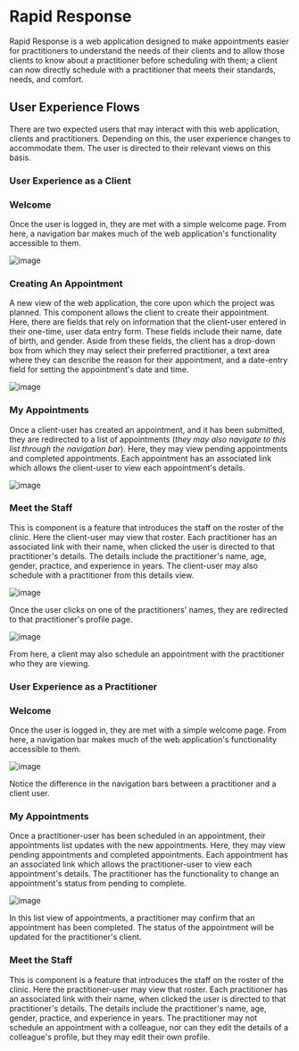# Rapid Response
Rapid Response is a web application designed to make appointments easier for practitioners to understand the needs of their clients and to allow those clients to know about a practitioner before scheduling with them; a client can now directly schedule with a practitioner that meets their standards, needs, and comfort. 

## User Experience Flows
There are two expected users that may interact with this web application, clients and practitioners. Depending on this, the user experience changes to accommodate them. The user is directed to their relevant views on this basis. 

### User Experience as a Client

### **Welcome**
Once the user is logged in, they are met with a simple welcome page. From here, a navigation bar makes much of the web application's functionality accessible to them.

![image](https://github.com/user-attachments/assets/57f1862b-0587-493a-aa79-ede9cc34dbbe)

### **Creating An Appointment**
A new view of the web application, the core upon which the project was planned. This component allows the client to create their appointment. Here, there are fields that rely on information that the client-user entered in their one-time, user data entry form. These fields include their name, date of birth, and gender. Aside from these fields, the client has a drop-down box from which they may select their preferred practitioner, a text area where they can describe the reason for their appointment, and a date-entry field for setting the appointment's date and time.

![image](https://github.com/user-attachments/assets/428aa471-9d4e-4d35-a88e-4199008b8ab1)

### **My Appointments**

Once a client-user has created an appointment, and it has been submitted, they are redirected to a list of appointments (*they may also navigate to this list through the navigation bar*). Here, they may view pending appointments and completed appointments. Each appointment has an associated link which allows the client-user to view each appointment's details. 

![image](https://github.com/user-attachments/assets/508e6b91-c30a-41bc-825c-77198a86e6a1)

### **Meet the Staff**

This is component is a feature that introduces the staff on the roster of the clinic. Here the client-user may view that roster. Each practitioner has an associated link with their name, when clicked the user is directed to that practitioner's details. The details include the practitioner's name, age, gender, practice, and experience in years. The client-user may also schedule with a practitioner from this details view.

![image](https://github.com/user-attachments/assets/02fd0631-b934-47d5-91be-a962098a392d)

Once the user clicks on one of the practitioners' names, they are redirected to that practitioner's profile page.

![image](https://github.com/user-attachments/assets/b15fe53c-20c8-49b5-afd8-baaf0c92a7a2)

From here, a client may also schedule an appointment with the practitioner who they are viewing. 

### User Experience as a Practitioner

### **Welcome**

Once the user is logged in, they are met with a simple welcome page. From here, a navigation bar makes much of the web application's functionality accessible to them.

![image](https://github.com/user-attachments/assets/ec0d2c8d-cc05-4b09-9348-82d730a5daf6)

Notice the difference in the navigation bars between a practitioner and a client user.

### **My Appointments**

Once a practitioner-user has been scheduled in an appointment, their appointments list updates with the new appointments. Here, they may view pending appointments and completed appointments. Each appointment has an associated link which allows the practitioner-user to view each appointment's details. The practitioner has the functionality to change an appointment's status from pending to complete.

![image](https://github.com/user-attachments/assets/9a9ca0c6-14bc-47b2-a293-03f8731f6dcd)

In this list view of appointments, a practitioner may confirm that an appointment has been completed. The status of the appointment will be updated for the practitioner's client.

### **Meet the Staff**

This is component is a feature that introduces the staff on the roster of the clinic. Here the practitioner-user may view that roster. Each practitioner has an associated link with their name, when clicked the user is directed to that practitioner's details. The details include the practitioner's name, age, gender, practice, and experience in years. The practitioner may not schedule an appointment with a colleague, nor can they edit the details of a colleague's profile, but they may edit their own profile.

